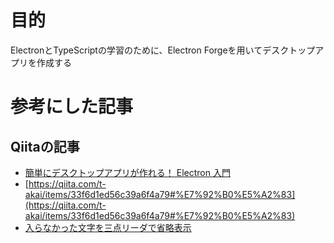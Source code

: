# 目的
ElectronとTypeScriptの学習のために、Electron Forgeを用いてデスクトップアプリを作成する

# 参考にした記事
## Qiitaの記事
- [簡単にデスクトップアプリが作れる！ Electron 入門](https://qiita.com/yassun-youtube/items/988ba03cfd0589124ad6)
- [https://qiita.com/t-akai/items/33f6d1ed56c39a6f4a79#%E7%92%B0%E5%A2%83](https://qiita.com/t-akai/items/33f6d1ed56c39a6f4a79#%E7%92%B0%E5%A2%83)
- [入らなかった文字を三点リーダで省略表示](https://qiita.com/nadonado/items/745094027c9cbfd15b93)